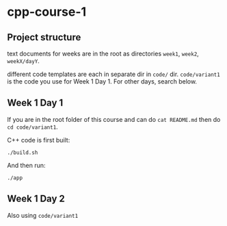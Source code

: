 # cpp-course-1

## Project structure

text documents for weeks are in the root as directories `week1`, `week2`, `weekX/dayY`.

different code templates are each in separate dir in `code/` dir. `code/variant1` is the code you use for Week 1 Day 1. For other days, search below.

## Week 1 Day 1

If you are in the root folder of this course and can do `cat README.md` then do `cd code/variant1`.

C++ code is first built:

```shell
./build.sh
```

And then run:

```shell
./app
```


## Week 1 Day 2

Also using `code/variant1`